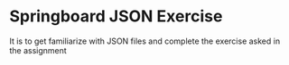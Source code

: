 # Springboard JSON Exercise
It is to get familiarize with JSON files and complete the exercise asked in the assignment
